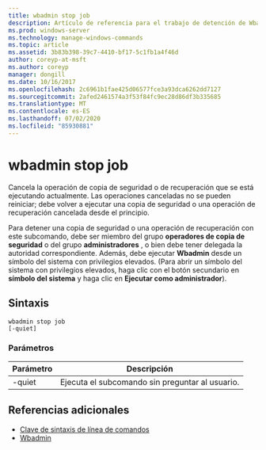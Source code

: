 ```yaml
---
title: wbadmin stop job
description: Artículo de referencia para el trabajo de detención de Wbadmin, que cancela la operación de copia de seguridad o recuperación que se está ejecutando actualmente. Las operaciones canceladas no se pueden reiniciar; debe volver a ejecutar una copia de seguridad o una operación de recuperación cancelada desde el principio.
ms.prod: windows-server
ms.technology: manage-windows-commands
ms.topic: article
ms.assetid: 3b83b398-39c7-4410-bf17-5c1fb1a4f46d
author: coreyp-at-msft
ms.author: coreyp
manager: dongill
ms.date: 10/16/2017
ms.openlocfilehash: 2c6961b1fae425d06577fce3a93dca6262dd7127
ms.sourcegitcommit: 2afed2461574a3f53f84fc9ec28d86df3b335685
ms.translationtype: MT
ms.contentlocale: es-ES
ms.lasthandoff: 07/02/2020
ms.locfileid: "85930881"
---
```

# <a name="wbadmin-stop-job"></a>wbadmin stop job



Cancela la operación de copia de seguridad o de recuperación que se está ejecutando actualmente. Las operaciones canceladas no se pueden reiniciar; debe volver a ejecutar una copia de seguridad o una operación de recuperación cancelada desde el principio.

Para detener una copia de seguridad o una operación de recuperación con este subcomando, debe ser miembro del grupo **operadores de copia de seguridad** o del grupo **administradores** , o bien debe tener delegada la autoridad correspondiente. Además, debe ejecutar **Wbadmin** desde un símbolo del sistema con privilegios elevados. (Para abrir un símbolo del sistema con privilegios elevados, haga clic con el botón secundario en **símbolo del sistema** y haga clic en **Ejecutar como administrador**).

## <a name="syntax"></a>Sintaxis

```
wbadmin stop job
[-quiet]
```

### <a name="parameters"></a>Parámetros

|Parámetro|Descripción|
|---------|-----------|
|-quiet|Ejecuta el subcomando sin preguntar al usuario.|

## <a name="additional-references"></a>Referencias adicionales

- [Clave de sintaxis de línea de comandos](command-line-syntax-key.md)
-   [Wbadmin](wbadmin.md)